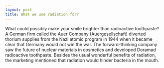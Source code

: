 ```yaml
---
layout: post
title: What we use radiation for?
---
```



What could possibly make your smile brighter than radioactive toothpaste? A German firm called the Auer Company (Auergesellschaft) diverted thorium supplies from the Nazi atomic program in 1944 when it became clear that Germany would not win the war. The forward-thinking company saw the future of nuclear materials in cosmetics and developed Doramad radioactive toothpaste. Besides the usual wonderful benefits of radiation, the marketing mentioned that radiation would hinder bacteria in the mouth.